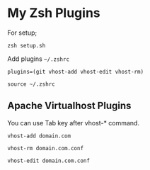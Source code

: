 # My Zsh Plugins

For setup;

``zsh setup.sh``

Add plugins `~/.zshrc`

``plugins=(git vhost-add vhost-edit vhost-rm)``

``source ~/.zshrc``


## Apache Virtualhost Plugins

You can use Tab key after vhost-* command.

``vhost-add domain.com``

``vhost-rm domain.com.conf``

``vhost-edit domain.com.conf``



